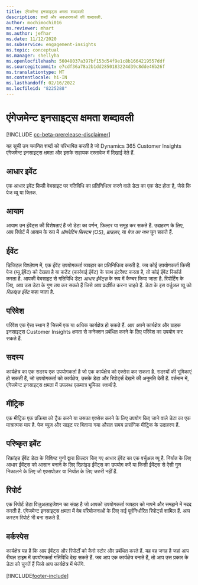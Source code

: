 ```yaml
---
title: एंगेजमेन्ट इनसाइट्स क्षमता शब्दावली
description: शब्दों और अवधारणाओं की शब्दावली.
author: mochimochi016
ms.reviewer: mhart
ms.author: jefhar
ms.date: 11/12/2020
ms.subservice: engagement-insights
ms.topic: conceptual
ms.manager: shellyha
ms.openlocfilehash: 56048037a397bf153d54f9e1c8b1664219557ddf
ms.sourcegitcommit: e7cdf36a78a2b1dd2850183224d39c8dde46b26f
ms.translationtype: MT
ms.contentlocale: hi-IN
ms.lasthandoff: 02/16/2022
ms.locfileid: "8225288"
---
```

# <a name="engagement-insights-capability-glossary"></a>एंगेजमेन्ट इनसाइट्स क्षमता शब्दावली

[!INCLUDE [cc-beta-prerelease-disclaimer](includes/cc-beta-prerelease-disclaimer.md)]

यह सूची उन चयनित शब्दों को परिभाषित करती है जो Dynamics 365 Customer Insights एंगेजमेन्ट इनसाइट्स क्षमता और इसके सहायक दस्तावेज में दिखाई देते हैं.

## <a name="base-event"></a>आधार इवेंट

एक आधार इवेंट किसी वेबसाइट पर गतिविधि का प्रतिनिधित्व करने वाले डेटा का एक सेट होता है, जैसे कि पेज व्यू या क्लिक. 

## <a name="dimensions"></a>आयाम

आयाम उन ईवेंट्स की विशेषताएं हैं जो डेटा का वर्णन, फ़िल्टर या समूह कर सकते हैं. उदाहरण के लिए, आप रिपोर्ट में आयाम के रूप में *ऑपरेटिंग सिस्टम (OS)*, *ब्राउज़र*, या *पेज का नाम* चुन सकते हैं.

## <a name="event"></a>ईवेंट

डिजिटल विश्लेषण में, एक ईवेंट उपयोगकर्ता व्यवहार का प्रतिनिधित्व करती है. जब कोई उपयोगकर्ता किसी पेज (व्यू ईवेंट) को देखता है या कटेंट (कार्रवाई ईवेंट) के साथ इंटरैक्ट करता है, तो कोई ईवेंट रिकॉर्ड करता है. आपकी वेबसाइट से गतिविधि डेटा *आधार ईवेंट्स* के रूप में कैप्चर किया जाता है. रिपोर्टिंग के लिए, आप उस डेटा के गुण तय कर सकते हैं जिसे आप प्रदर्शित करना चाहते हैं. डेटा के इस वर्चुअल व्यू को *रिफ़ांइड ईवेंट* कहा जाता है. 

## <a name="environment"></a>परिवेश

 परिवेश एक ऐसा स्थान है जिसमें एक या अधिक कार्यक्षेत्र हो सकते हैं. आप अपने कार्यक्षेत्र और ग्राहक इनसाइट्स Customer Insights क्षमता से कनेक्शन प्रबंधित करने के लिए परिवेश का उपयोग कर सकते हैं.

## <a name="member"></a>सदस्य

कार्यक्षेत्र का एक सदस्य एक उपयोगकर्ता है जो एक कार्यक्षेत्र को एक्सेस कर सकता है. सदस्यों की भूमिकाएं हो सकती हैं, जो उपयोगकर्ता को कार्यक्षेत्र, उसके डेटा और रिपोर्ट्स देखने की अनुमति देती हैं. वर्तमान में, एंगेजमेन्ट इनसाइट्स क्षमता में उपलब्ध एकमात्र भूमिका *स्वामी* है.

## <a name="metric"></a>मीट्रिक

एक मीट्रिक एक प्रक्रिया को ट्रैक करने या उसका एक्सेस करने के लिए उपयोग किए जाने वाले डेटा का एक मात्रात्मक माप है. पेज व्यूज़ और साइट पर बिताया गया औसत समय प्रासंगिक मीट्रिक के उदाहरण हैं.

## <a name="refined-event"></a>परिष्कृत इवेंट

रिफ़ांइड ईवेंट डेटा के विशिष्ट गुणों द्वारा फ़िल्टर किए गए आधार ईवेंट का एक वर्चुअल व्यू है. निर्यात के लिए आधार ईवेंट्स को आसान बनाने के लिए रिफ़ांइड ईवेंट्स का उपयोग करें या किसी ईवेंट्स से ऐसी गुण निकालने के लिए जो एक्सपोज़र या निर्यात के लिए जरुरी नहीं हैं.

## <a name="report"></a>रिपोर्ट

एक रिपोर्ट डेटा विज़ुअलाइज़ेशन का संग्रह है जो आपको उपयोगकर्ता व्यवहार को मापने और समझने में मदद करती है. एंगेजमेन्ट इनसाइट्स क्षमता में वेब परियोजनाओं के लिए कई पूर्वनिर्धारित रिपोर्ट्स शामिल हैं. आप कस्टम रिपोर्ट भी बना सकते हैं. 

## <a name="workspace"></a>वर्कस्पेस

कार्यक्षेत्र यह है कि आप ईवेंट्स और रिपोर्टों को कैसे स्टोर और प्रबंधित करते हैं. यह वह जगह है जहां आप रीयल टाइम में उपयोगकर्ता गतिविधि देख सकते हैं. जब आप एक कार्यक्षेत्र बनाते हैं, तो आप उस प्रकार के डेटा को चुनतें हैं जिसे आप कार्यक्षेत्र में भेजेंगे.


[!INCLUDE[footer-include](../includes/footer-banner.md)]